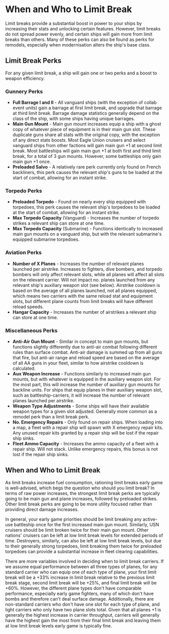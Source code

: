 # When and Who to Limit Break
Limit breaks provide a substantial boost in power to your ships by increasing their stats and unlocking certain features. However, limit breaks do not spread power evenly, and certain ships will gain more from limit breaks than others. Many of these perks can also be found as perks for remodels, especially when modernisation alters the ship's base class.

## Limit Break Perks
For any given limit break, a ship will gain one or two perks and a boost to weapon efficiency.

### Gunnery Perks
 - **Full Barrage I and II** - All vanguard ships (with the exception of collab event units) gain a barrage at first limit break, and upgrade that barrage at third limit break. Barrage damage statistics generally depend on the class of the ship, with some ships having unique barrages.
 - **Main Gun Mount** - Main gun mount increases equip a ship with a ghost copy of whatever piece of equipment is in their main gun slot. These duplicate guns share all stats with the original copy, with the exception of any direct stats boosts. Most Eagle Union cruisers and select vanguard ships from other factions will gain main gun +1 at second limit break. Most battleships will gain main gun +1 at both first and third limit break, for a total of 3 gun mounts. However, some battleships only gain main gun +1 once.
 - **Preloaded Salvo** - A relatively rare perk currently only found on French backliners, this perk causes the relevant ship's guns to be loaded at the start of combat, allowing for an instant strike.

### Torpedo Perks
 - **Preloaded Torpedo** - Found on nearly every ship equipped with torpedoes, this perk causes the relevant ship's torpedoes to be loaded at the start of combat, allowing for an instant strike.
 - **Max Torpedo Capacity** (Vanguard) - Increases the number of torpedo strikes a relevant ship can store at one time.
 - **Max Torpedo Capacity** (Submarine) - Functions identically to increased main gun mounts on a vanguard ship, but with the relevant submarine's equipped submarine torpedoes.

### Aviation Perks
 - **Number of X Planes** - Increases the number of relevant planes launched per airstrike. Increases to fighters, dive bombers, and torpedo bombers will only affect relevant slots, while all planes will affect all slots on the relevant carrier. Will not impact no. planes launched from any relevant ship's auxiliary weapon slot (see below). Airstrike cooldown is based on the average of all planes launched, not all planes equipped, which means two carriers with the same reload stat and equipment slots, but different plane counts from limit breaks will have different reload speeds.
 - **Hangar Capacity** - Increases the number of airstrikes a relevant ship can store at one time.

### Miscellaneous Perks
 - **Anti-Air Gun Mount** - Similar in concept to main gun mounts, but functions slightly differently due to anti-air combat following different rules than surface combat. Anti-air damage is summed up from all guns that fire, but anti-air range and reload speed are based on the average of all AA guns in your fleet, similar to how airstrike cooldown is calculated.
 - **Aux Weapon Increase** - Functions similarly to increased main gun mounts, but with whatever is equipped in the auxiliary weapon slot. For the most part, this will increase the number of auxiliary gun mounts for backline units. For ships that equip planes in their auxiliary weapon slot, such as battleship-carriers, it will increase the number of relevant planes launched per airstrike.
 - **Weapon Type Adjustments** - Some ships will have their available weapon types for a given slot adjusted. Generally more common as a remodel perk than a limit break perk.
 - **No. Emergency Repairs** - Only found on repair ships. When loading into a map, a fleet with a repair ship will spawn with X emergency repair kits. Any unused repair kits granted by a repair ship will be lost if the repair ship sinks.
 - **Fleet Ammo Capacity** - Increases the ammo capacity of a fleet with a repair ship. Will not stack. Unlike emergency repairs, this bonus is not lost if the repair ship sinks.

## When and Who to Limit Break
As limit breaks increase fuel consumption, rationing limit breaks early game is well-advised, which begs the question who should you limit break? In terms of raw power increases, the strongest limit break perks are typically going to be main gun and plane increases, followed by preloaded strikes. Other limit break perks are going to be more utility focused rather than providing direct damage increases.

In general, your early game priorities should be limit breaking any active-use battleship once for the first increased main gun mount. Similarly, USN cruisers should be limit broken twice for their main gun mount. Other nations' cruisers can be left at low limit break levels for extended periods of time. Destroyers, similarly, can also be left at low limit break levels, but due to their generally strong torpedoes, limit breaking them twice for preloaded torpedoes can provide a substantial increase in fleet clearing capabilities.

There are more variables involved in deciding when to limit break carriers. If we assume equal performance between all three types of planes, for any standard carrier who can equip one of each type of plane, your first limit break will be a +33% increase in limit break relative to the previous limit break stage, second limit break will be +25%, and final limit break will be +60%. However, the different plane types don't have comparable performance, especially early game fighters, many of which don't have bombs and therefore can't deal surface damage. Additionally, there are non-standard carriers who don't have one slot for each type of plane, and light carriers who only have two plane slots total. Given that all planes +1 is generally the highest increase in carrier throughput, carriers will generally have the highest gain the most from their final limit break and leaving them at low limit break levels early game is typically fine.
